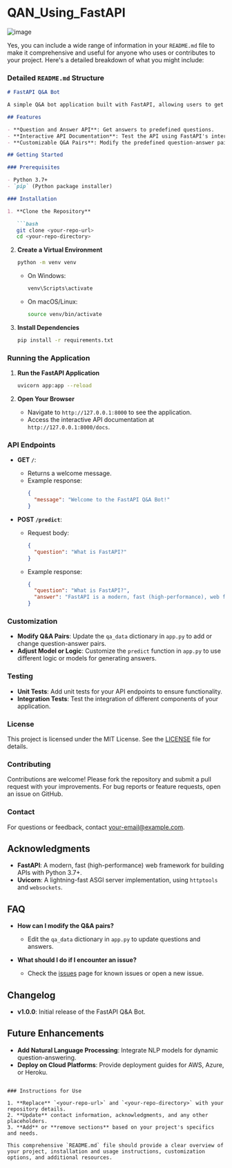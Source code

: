 # QAN_Using_FastAPI

![image](https://github.com/user-attachments/assets/12cece80-ee32-42e2-a61b-189cc4756e72)

Yes, you can include a wide range of information in your `README.md` file to make it comprehensive and useful for anyone who uses or contributes to your project. Here's a detailed breakdown of what you might include:

### Detailed `README.md` Structure

```markdown
# FastAPI Q&A Bot

A simple Q&A bot application built with FastAPI, allowing users to get answers to predefined questions.

## Features

- **Question and Answer API**: Get answers to predefined questions.
- **Interactive API Documentation**: Test the API using FastAPI's interactive docs.
- **Customizable Q&A Pairs**: Modify the predefined question-answer pairs easily.

## Getting Started

### Prerequisites

- Python 3.7+
- `pip` (Python package installer)

### Installation

1. **Clone the Repository**

   ```bash
   git clone <your-repo-url>
   cd <your-repo-directory>
   ```

2. **Create a Virtual Environment**

   ```bash
   python -m venv venv
   ```

   - On Windows:
     ```bash
     venv\Scripts\activate
     ```
   - On macOS/Linux:
     ```bash
     source venv/bin/activate
     ```

3. **Install Dependencies**

   ```bash
   pip install -r requirements.txt
   ```

### Running the Application

1. **Run the FastAPI Application**

   ```bash
   uvicorn app:app --reload
   ```

2. **Open Your Browser**

   - Navigate to `http://127.0.0.1:8000` to see the application.
   - Access the interactive API documentation at `http://127.0.0.1:8000/docs`.

### API Endpoints

- **GET `/`**:
  - Returns a welcome message.
  - Example response:
    ```json
    {
      "message": "Welcome to the FastAPI Q&A Bot!"
    }
    ```

- **POST `/predict`**:
  - Request body:
    ```json
    {
      "question": "What is FastAPI?"
    }
    ```
  - Example response:
    ```json
    {
      "question": "What is FastAPI?",
      "answer": "FastAPI is a modern, fast (high-performance), web framework for building APIs with Python 3.7+ based on standard Python type hints."
    }
    ```

### Customization

- **Modify Q&A Pairs**: Update the `qa_data` dictionary in `app.py` to add or change question-answer pairs.
- **Adjust Model or Logic**: Customize the `predict` function in `app.py` to use different logic or models for generating answers.

### Testing

- **Unit Tests**: Add unit tests for your API endpoints to ensure functionality.
- **Integration Tests**: Test the integration of different components of your application.

### License

This project is licensed under the MIT License. See the [LICENSE](LICENSE) file for details.

### Contributing

Contributions are welcome! Please fork the repository and submit a pull request with your improvements. For bug reports or feature requests, open an issue on GitHub.

### Contact

For questions or feedback, contact [your-email@example.com](mailto:your-email@example.com).

## Acknowledgments

- **FastAPI**: A modern, fast (high-performance) web framework for building APIs with Python 3.7+.
- **Uvicorn**: A lightning-fast ASGI server implementation, using `httptools` and `websockets`.

## FAQ

- **How can I modify the Q&A pairs?**
  - Edit the `qa_data` dictionary in `app.py` to update questions and answers.

- **What should I do if I encounter an issue?**
  - Check the [issues](https://github.com/your-repo-url/issues) page for known issues or open a new issue.

## Changelog

- **v1.0.0**: Initial release of the FastAPI Q&A Bot.

## Future Enhancements

- **Add Natural Language Processing**: Integrate NLP models for dynamic question-answering.
- **Deploy on Cloud Platforms**: Provide deployment guides for AWS, Azure, or Heroku.

```

### Instructions for Use

1. **Replace** `<your-repo-url>` and `<your-repo-directory>` with your repository details.
2. **Update** contact information, acknowledgments, and any other placeholders.
3. **Add** or **remove sections** based on your project's specifics and needs.

This comprehensive `README.md` file should provide a clear overview of your project, installation and usage instructions, customization options, and additional resources.
